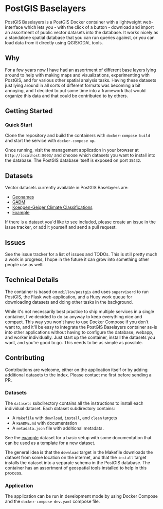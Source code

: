 # PostGIS Baselayers

PostGIS Baselayers is a PostGIS Docker container with a lightweight web-interface which lets you - with the click of a button - download and import an assortment of public vector datasets into the database. It works nicely as a standalone spatial database that you can run queries against, or you can load data from it directly using QGIS/GDAL tools.

## Why

For a few years now I have had an assortment of different base layers lying around to help with making maps and visualizations, experimenting with PostGIS, and for various other spatial analysis tasks. Having these datasets just lying around in all sorts of different formats was becoming a bit annoying, and I decided to put some time into a framework that would organize this data and that could be contributed to by others.

## Getting Started

### Quick Start

Clone the repository and build the containers with `docker-compose build` and start the service with `docker-compose up`. 

Once running, visit the management application in your browser at `http://localhost:8003/` and choose which datasets you want to install into the database. The PostGIS database itself is exposed on port `35432`.

## Datasets

Vector datasets currently available in PostGIS Baselayers are:

* [Geonames](app/datasets/geonames/)
* [GADM](app/datasets/gadm/)
* [Koeppen-Geiger Climate Classifications](app/datasets/koeppengeiger/)
* [Example](app/datasets/example/)

If there is a dataset you'd like to see included, please create an issue in the issue tracker, or add it yourself and send a pull request.

## Issues

See the issue tracker for a list of issues and TODOs. This is still pretty much a work in progress, I hope in the future it can grow into something other people use as well.

## Technical Details

The container is based on `mdillon/postgis` and uses `supervisord` to run PostGIS, the Flask web-application, and a Huey work queue for downloading datasets and doing other tasks in the background.

While it's not necessarily best practice to ship multiple services in a single container, I've decided to do so anyway to keep everything nice and compact. This way you won't have to use Docker Compose if you don't want to, and it'll be easy to integrate the PostGIS Baselayers container as-is into other applications without having to configure the database, webapp, and worker individually. Just start up the container, install the datasets you want, and you're good to go. This needs to be as simple as possible.

## Contributing

Contributions are welcome, either on the application itself or by adding additional datasets to the index. Please contact me first before sending a PR.

### Datasets

The `datasets` subdirectory contains all the instructions to install each individual dataset. Each dataset subdirectory contains:

* A `Makefile` with `download`, `install`, and `clean` targets
* A `README.md` with documentation
* A `metadata.json` file with additional metadata.

See the [example](app/datasets/example/) dataset for a basic setup with some documentation that can be used as a template for a new dataset.

The general idea is that the `download` target in the Makefile downloads the dataset from some location on the internet, and that the `install` target installs the dataset into a separate schema in the PostGIS database. The container has an assortment of geospatial tools installed to help in this process.

### Application

The application can be run in development mode by using Docker Compose and the `docker-compose-dev.yaml` compose file.

